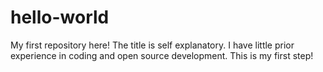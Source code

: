 # hello-world
My first repository here!
The title is self explanatory. I have little prior experience in coding and open source development. This is my first step!
